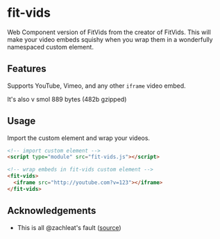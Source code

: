 # fit-vids
Web Component version of FitVids from the creator of FitVids. This will make your video embeds squishy when you wrap them in a wonderfully namespaced custom element.

## Features

Supports YouTube, Vimeo, and any other `iframe` video embed.

It's also v smol 889 bytes (482b gzipped)


## Usage

Import the custom element and wrap your videos.

```html
<!-- import custom element -->
<script type="module" src="fit-vids.js"></script>

<!-- wrap embeds in fit-vids custom element -->
<fit-vids>
  <iframe src="http://youtube.com?v=123"></iframe>
</fit-vids>
```

## Acknowledgements

- This is all @zachleat's fault ([source](https://elk.zone/mastodon.social/@zachleat@zachleat.com/111217846361544297))
